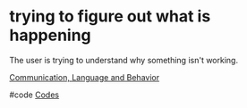 # trying to figure out what is happening
The user is trying to understand why something isn't working.

[Communication, Language and Behavior](output/themes/Communication,%20Language%20and%20Behavior.md)

#code [Codes](output/codes/Codes.md)